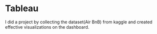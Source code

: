 # Tableau
I did a project by collecting the dataset(Air BnB) from kaggle and created effective visualizations on the dashboard.
